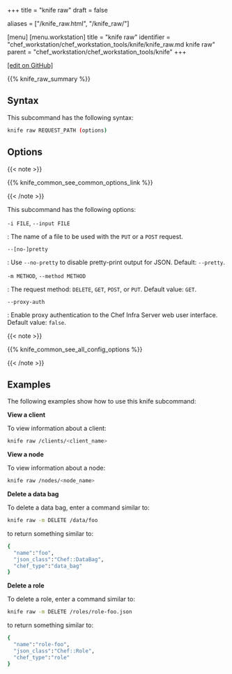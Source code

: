 +++
title = "knife raw"
draft = false

aliases = ["/knife_raw.html", "/knife_raw/"]

[menu]
  [menu.workstation]
    title = "knife raw"
    identifier = "chef_workstation/chef_workstation_tools/knife/knife_raw.md knife raw"
    parent = "chef_workstation/chef_workstation_tools/knife"
+++

[\[edit on GitHub\]](https://github.com/chef/chef-workstation/blob/master/www/content/workstation/knife_raw.md)

{{% knife_raw_summary %}}

## Syntax

This subcommand has the following syntax:

``` bash
knife raw REQUEST_PATH (options)
```

## Options

{{< note >}}

{{% knife_common_see_common_options_link %}}

{{< /note >}}

This subcommand has the following options:

`-i FILE`, `--input FILE`

:   The name of a file to be used with the `PUT` or a `POST` request.

`--[no-]pretty`

:   Use `--no-pretty` to disable pretty-print output for JSON. Default:
    `--pretty`.

`-m METHOD`, `--method METHOD`

:   The request method: `DELETE`, `GET`, `POST`, or `PUT`. Default
    value: `GET`.

`--proxy-auth`

:   Enable proxy authentication to the Chef Infra Server web user
    interface. Default value: `false`.

{{< note >}}

{{% knife_common_see_all_config_options %}}

{{< /note >}}

## Examples

The following examples show how to use this knife subcommand:

**View a client**

To view information about a client:

``` bash
knife raw /clients/<client_name>
```

**View a node**

To view information about a node:

``` bash
knife raw /nodes/<node_name>
```

**Delete a data bag**

To delete a data bag, enter a command similar to:

``` bash
knife raw -m DELETE /data/foo
```

to return something similar to:

``` bash
{
  "name":"foo",
  "json_class":"Chef::DataBag",
  "chef_type":"data_bag"
}
```

**Delete a role**

To delete a role, enter a command similar to:

``` bash
knife raw -m DELETE /roles/role-foo.json
```

to return something similar to:

``` bash
{
  "name":"role-foo",
  "json_class":"Chef::Role",
  "chef_type":"role"
}
```

